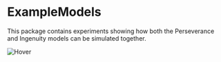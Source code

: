 ExampleModels
=====

This package contains experiments showing how both the Perseverance and Ingenuity models can be simulated together.

![Hover](Resources/images/roverAndHelicopter.gif)
